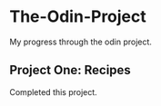 # The-Odin-Project
My progress through the odin project.

## Project One: Recipes
Completed this project.